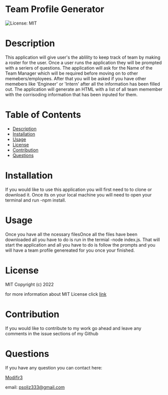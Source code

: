 # Team Profile Generator
  ![License: MIT](https://img.shields.io/badge/License-MIT-yellow.svg)

  # Description

  This application will give user's the ablility to keep track of team by making a roster for the user. Once a user runs the application they will be prompted with a seriers of questions. The application will ask for the Name of the Team Manager which will be required before moving on to other memebers/employees. After that you will be asked if you have other memebers like 'Engineer' or 'Intern' after all the information has been filled out. The application will generate an HTML with a list of all team memember with the corrisoding information that has been inputed for them.

  # Table of Contents

  * [Description](#discription)
  * [Installation](#installation)
  * [Usage](#usage)
  * [License](#license)
  * [Contribution](#contribution)
  * [Questions](#questions)
  
  # Installation

  If you would like to use this application you will first need to to clone or download it. Once its on your local machine you will need to open your terminal and run -npm install.

  # Usage

  Once you have all the ncessary filesOnce all the files have been downloaded all you have to do is run in the termial -node index.js. That will start the application and all you have to do is follow the prompts and you will have a team profile genereated for you once your finished.

  # License

  MIT
Copyright (c) 2022
      
for more information about MIT License click [link](https://opensource.org/licenses/MIT)

  # Contribution

  If you would like to contribute to my work go ahead and leave any comments in the issue sections of my Github

  # Questions

  If you have any question you can contact here: 

  [Modifir3](https://github.com/ModiFir3)

email: psoliz333@gmail.com
